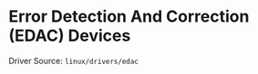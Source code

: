 Error Detection And Correction (EDAC) Devices
================

Driver Source: `linux/drivers/edac`

